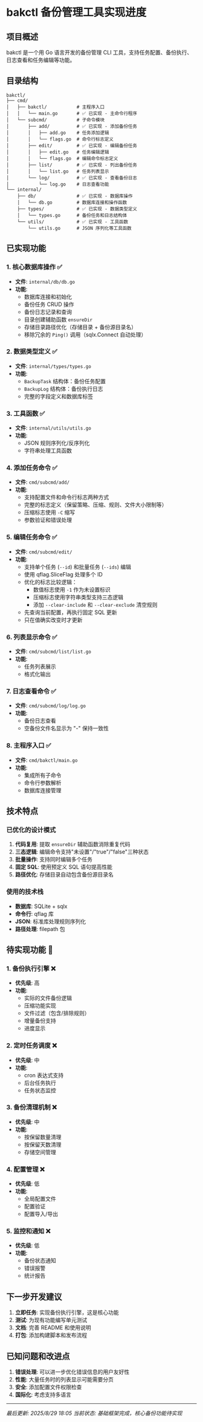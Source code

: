 # bakctl 备份管理工具实现进度

## 项目概述
bakctl 是一个用 Go 语言开发的备份管理 CLI 工具，支持任务配置、备份执行、日志查看和任务编辑等功能。

## 目录结构
```
bakctl/
├── cmd/
│   ├── bakctl/           # 主程序入口
│   │   └── main.go       # ✅ 已实现 - 主命令行程序
│   └── subcmd/           # 子命令模块
│       ├── add/          # ✅ 已实现 - 添加备份任务
│       │   ├── add.go    # 任务添加逻辑
│       │   └── flags.go  # 命令行标志定义
│       ├── edit/         # ✅ 已实现 - 编辑备份任务
│       │   ├── edit.go   # 任务编辑逻辑
│       │   └── flags.go  # 编辑命令标志定义
│       ├── list/         # ✅ 已实现 - 列出备份任务
│       │   └── list.go   # 任务列表显示
│       └── log/          # ✅ 已实现 - 查看备份日志
│           └── log.go    # 日志查看功能
└── internal/
    ├── db/               # ✅ 已实现 - 数据库操作
    │   └── db.go         # 数据库连接和操作函数
    ├── types/            # ✅ 已实现 - 数据类型定义
    │   └── types.go      # 备份任务和日志结构体
    └── utils/            # ✅ 已实现 - 工具函数
        └── utils.go      # JSON 序列化等工具函数
```

## 已实现功能

### 1. 核心数据库操作 ✅
- **文件**: `internal/db/db.go`
- **功能**:
  - 数据库连接和初始化
  - 备份任务 CRUD 操作
  - 备份日志记录和查询
  - 目录创建辅助函数 `ensureDir`
  - 存储目录路径优化（存储目录 + 备份源目录名）
  - 移除冗余的 `Ping()` 调用（sqlx.Connect 自动处理）

### 2. 数据类型定义 ✅
- **文件**: `internal/types/types.go`
- **功能**:
  - `BackupTask` 结构体：备份任务配置
  - `BackupLog` 结构体：备份执行日志
  - 完整的字段定义和数据库标签

### 3. 工具函数 ✅
- **文件**: `internal/utils/utils.go`
- **功能**:
  - JSON 规则序列化/反序列化
  - 字符串处理工具函数

### 4. 添加任务命令 ✅
- **文件**: `cmd/subcmd/add/`
- **功能**:
  - 支持配置文件和命令行标志两种方式
  - 完整的标志定义（保留策略、压缩、规则、文件大小限制等）
  - 压缩标志使用 `-C` 缩写
  - 参数验证和错误处理

### 5. 编辑任务命令 ✅
- **文件**: `cmd/subcmd/edit/`
- **功能**:
  - 支持单个任务 (`--id`) 和批量任务 (`--ids`) 编辑
  - 使用 qflag.SliceFlag 处理多个 ID
  - 优化的标志比较逻辑：
    - 数值标志使用 `-1` 作为未设置标识
    - 压缩标志使用字符串类型支持三态逻辑
    - 添加 `--clear-include` 和 `--clear-exclude` 清空规则
  - 先查询当前配置，再执行固定 SQL 更新
  - 只在值确实改变时才更新

### 6. 列表显示命令 ✅
- **文件**: `cmd/subcmd/list/list.go`
- **功能**:
  - 任务列表展示
  - 格式化输出

### 7. 日志查看命令 ✅
- **文件**: `cmd/subcmd/log/log.go`
- **功能**:
  - 备份日志查看
  - 空备份文件名显示为 "-" 保持一致性

### 8. 主程序入口 ✅
- **文件**: `cmd/bakctl/main.go`
- **功能**:
  - 集成所有子命令
  - 命令行参数解析
  - 数据库连接管理

## 技术特点

### 已优化的设计模式
1. **代码复用**: 提取 `ensureDir` 辅助函数消除重复代码
2. **三态逻辑**: 编辑命令支持"未设置"/"true"/"false"三种状态
3. **批量操作**: 支持同时编辑多个任务
4. **固定 SQL**: 使用预定义 SQL 语句提高性能
5. **路径优化**: 存储目录自动包含备份源目录名

### 使用的技术栈
- **数据库**: SQLite + sqlx
- **命令行**: qflag 库
- **JSON**: 标准库处理规则序列化
- **路径处理**: filepath 包

## 待实现功能 🚧

### 1. 备份执行引擎 ❌
- **优先级**: 高
- **功能**:
  - 实际的文件备份逻辑
  - 压缩功能实现
  - 文件过滤（包含/排除规则）
  - 增量备份支持
  - 进度显示

### 2. 定时任务调度 ❌
- **优先级**: 中
- **功能**:
  - cron 表达式支持
  - 后台任务执行
  - 任务状态监控

### 3. 备份清理机制 ❌
- **优先级**: 中
- **功能**:
  - 按保留数量清理
  - 按保留天数清理
  - 存储空间管理

### 4. 配置管理 ❌
- **优先级**: 低
- **功能**:
  - 全局配置文件
  - 配置验证
  - 配置导入/导出

### 5. 监控和通知 ❌
- **优先级**: 低
- **功能**:
  - 备份状态通知
  - 错误报警
  - 统计报告

## 下一步开发建议

1. **立即任务**: 实现备份执行引擎，这是核心功能
2. **测试**: 为现有功能编写单元测试
3. **文档**: 完善 README 和使用说明
4. **打包**: 添加构建脚本和发布流程

## 已知问题和改进点

1. **错误处理**: 可以进一步优化错误信息的用户友好性
2. **性能**: 大量任务时的列表显示可能需要分页
3. **安全**: 添加配置文件权限检查
4. **国际化**: 考虑支持多语言

---
*最后更新: 2025/8/29 18:05*
*当前状态: 基础框架完成，核心备份功能待实现*